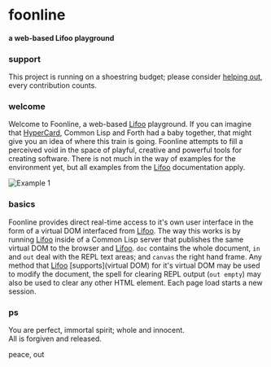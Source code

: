 # foonline
#### a web-based Lifoo playground 

### support
This project is running on a shoestring budget; please consider [helping out](https://www.paypal.me/c4life), every contribution counts.

### welcome
Welcome to Foonline, a web-based [Lifoo](https://github.com/codr4life/lifoo) playground. If you can imagine that [HyperCard](https://en.wikipedia.org/wiki/HyperCard), Common Lisp and Forth had a baby together, that might give you an idea of where this train is going. Foonline attempts to fill a perceived void in the space of playful, creative and powerful tools for creating software. There is not much in the way of examples for the environment yet, but all examples from the [Lifoo](https://github.com/codr4life/lifoo) documentation apply.

![Example 1](https://github.com/codr4life/foonline/blob/master/example1.png)

### basics
Foonline provides direct real-time access to it's own user interface in the form of a virtual DOM interfaced from [Lifoo](https://github.com/codr4life/lifoo). The way this works is by running [Lifoo](https://github.com/codr4life/lifoo) inside of a Common Lisp server that publishes the same virtual DOM to the browser and [Lifoo](https://github.com/codr4life/lifoo). ```doc``` contains the whole document, ```in``` and ```out``` deal with the REPL text areas; and ```canvas``` the right hand frame. Any method that [Lifoo](https://github.com/codr4life/lifoo) [supports](virtual DOM) for it's virtual DOM may be used to modify the document, the spell for clearing REPL output (```out empty```) may also be used to clear any other HTML element. Each page load starts a new session.

### ps
You are perfect, immortal spirit; whole and innocent.<br/>
All is forgiven and released.

peace, out<br/>
